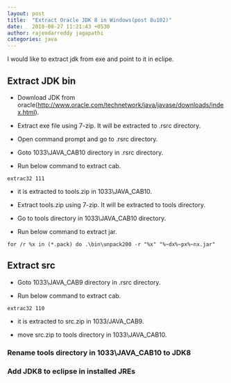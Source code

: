 ```yaml
---
layout: post
title:  "Extract Oracle JDK 8 in Windows(post 8u102)"
date:   2018-08-27 11:21:43 +0530
author: rajendarreddy jagapathi
categories: java
---
```


I would like to extract jdk from exe and point to it in eclipe.

## Extract JDK bin

- Download JDK from oracle(http://www.oracle.com/technetwork/java/javase/downloads/index.html).

- Extract exe file using 7-zip. It will be extracted to .rsrc directory.  
    
- Open command prompt and go to .rsrc directory.

- Goto 1033\JAVA_CAB10 directory in .rsrc directory.

- Run below command to extract cab.

```
extrac32 111
```

- it is extracted to tools.zip in 1033\JAVA_CAB10.

- Extract tools.zip using 7-zip. It will be extracted to tools directory.

- Go to tools directory in 1033\JAVA_CAB10 directory.

- Run below command to extract jar.

```
for /r %x in (*.pack) do .\bin\unpack200 -r "%x" "%~dx%~px%~nx.jar"
```

## Extract src

- Goto 1033\JAVA_CAB9 directory in .rsrc directory.

- Run below command to extract cab.

```
extrac32 110
```
- it is extracted to src.zip in 1033/JAVA_CAB9.

- move src.zip to tools directory in 1033\JAVA_CAB10.

### Rename tools directory in 1033\JAVA_CAB10 to JDK8

### Add JDK8 to eclipse in installed JREs
